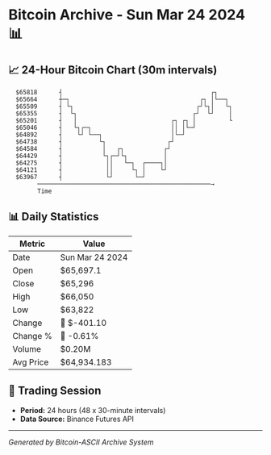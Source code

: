 # Bitcoin Archive - Sun Mar 24 2024 📊

## 📈 24-Hour Bitcoin Chart (30m intervals)

```
  $65818      ┤                                         ┌┐     
  $65664      ┼─┐                                    ┌┐ │└──┐  
  $65509      ┤ └┐                                  ┌┘└┐│   └┐ 
  $65355      ┤  └┐                                ┌┘  └┘    │ 
  $65201      ┤   │                          ┌┐ ┌┐ │         └ 
  $65046      ┤   └┐┌─┐                      ││ │└─┘           
  $64892      ┤    └┘ └──┐                   │└─┘              
  $64738      ┤          └┐                 ┌┘                 
  $64584      ┤           │   ┌┐           ┌┘                  
  $64429      ┤           └┐┌─┘└┐          │                   
  $64275      ┤            ││   └─┐  ┌────┐│                   
  $64121      ┤            ││     └┐ │    └┘                   
  $63967      ┤            └┘      └─┘                         
        ────────────────────────────────────────────────→
        Time
```

## 📊 Daily Statistics

| Metric | Value |
|--------|-------|
| Date | Sun Mar 24 2024 |
| Open | $65,697.1 |
| Close | $65,296 |
| High | $66,050 |
| Low | $63,822 |
| Change | 🔴 $-401.10 |
| Change % | 🔴 -0.61% |
| Volume | $0.20M |
| Avg Price | $64,934.183 |

## 📅 Trading Session

- **Period:** 24 hours (48 x 30-minute intervals)
- **Data Source:** Binance Futures API

---
*Generated by Bitcoin-ASCII Archive System*
